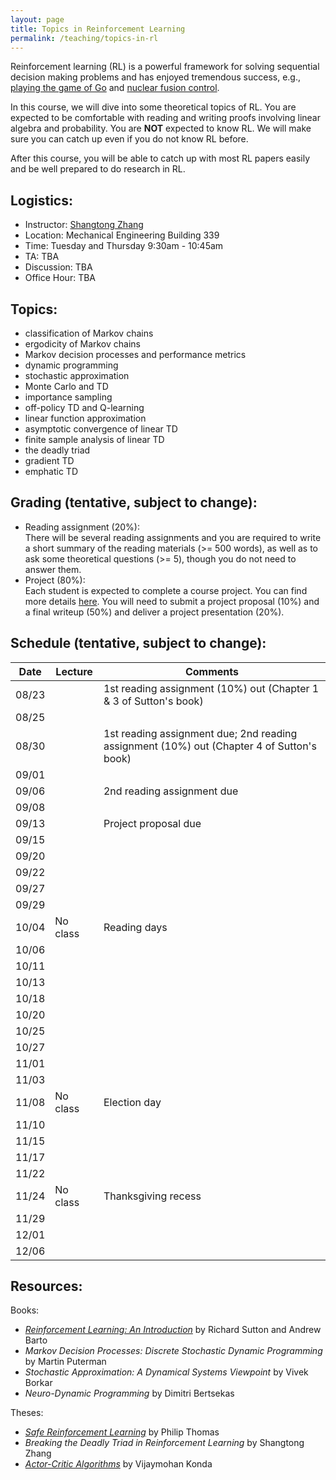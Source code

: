 ```yaml
---
layout: page
title: Topics in Reinforcement Learning
permalink: /teaching/topics-in-rl
---
```


Reinforcement learning (RL) is a powerful framework for solving sequential decision making problems
and has enjoyed tremendous success, e.g., [playing the game of Go](https://www.nature.com/articles/nature16961) and [nuclear fusion control](https://www.nature.com/articles/s41586-021-04301-9).


In this course,
we will dive into some theoretical topics of RL.
You are expected to be comfortable with reading and writing proofs involving linear algebra and probability. 
You are **NOT** expected to know RL. 
We will make sure you can catch up even if you do not know RL before.  

After this course, you will be able to catch up with most RL papers easily and be well prepared to do research in RL.

## Logistics:

- Instructor: [Shangtong Zhang](/teaching/topics-in-rl-project)
- Location: Mechanical Engineering Building 339   
- Time: Tuesday and Thursday 9:30am - 10:45am  
- TA: TBA
- Discussion: TBA
- Office Hour: TBA

## Topics:
- classification of Markov chains
- ergodicity of Markov chains
- Markov decision processes and performance metrics
- dynamic programming
- stochastic approximation 
- Monte Carlo and TD
- importance sampling
- off-policy TD and Q-learning
- linear function approximation
- asymptotic convergence of linear TD
- finite sample analysis of linear TD
- the deadly triad
- gradient TD
- emphatic TD 

## Grading (tentative, subject to change):
- Reading assignment (20%):  
There will be several reading assignments and you are required to write a short summary of the reading materials (>= 500 words), as well as to ask some theoretical questions (>= 5), though you do not need to answer them.
- Project (80%):  
Each student is expected to complete a course project. You can find more details [here](/teaching/topics-in-rl-projects).
You will need to submit a project proposal (10%) and a final writeup (50%) and deliver a project presentation (20%).

## Schedule (tentative, subject to change):

| Date  | Lecture | Comments |
|-------|---------|----------|
| 08/23 | | 1st reading assignment (10%) out (Chapter 1 & 3 of Sutton's book) | 
| 08/25 | |          | 
| 08/30 | | 1st reading assignment due; 2nd reading assignment (10%) out (Chapter 4 of Sutton's book)         |
| 09/01 | | | 
| 09/06 |  | 2nd reading assignment due| 
| 09/08 |         | |
| 09/13 |   | Project proposal due |        
| 09/15 |         |          |
| 09/20 |  ||          
| 09/22 |         |          |
| 09/27 |         | |
| 09/29 |         |          |
| 10/04 | No class| Reading days |
| 10/06 |         |          |
| 10/11 |         |          |
| 10/13 |         |          |
| 10/18 |         |          |
| 10/20 |         |          |
| 10/25 |         |          |
| 10/27 |         |          |
| 11/01 |         |          |
| 11/03 |         |          |
| 11/08 | No class|  Election day|
| 11/10 |         |          |
| 11/15 |         |          |
| 11/17 |         |          |
| 11/22 |         |          |
| 11/24 | No class | Thanksgiving recess|
| 11/29 |         |          |
| 12/01 |         |          |
| 12/06 |         |          |

## Resources:
Books:
- [*Reinforcement Learning: An Introduction*](http://incompleteideas.net/book/the-book-2nd.html) by Richard Sutton and Andrew Barto
- *Markov Decision Processes: Discrete Stochastic Dynamic Programming* by Martin Puterman
- *Stochastic Approximation: A Dynamical Systems Viewpoint* by Vivek Borkar
- *Neuro-Dynamic Programming* by Dimitri Bertsekas

Theses:
- [*Safe Reinforcement Learning*](https://scholarworks.umass.edu/dissertations_2/514/) by Philip Thomas
- *Breaking the Deadly Triad in Reinforcement Learning* by Shangtong Zhang
- [*Actor-Critic Algorithms*](https://dspace.mit.edu/bitstream/handle/1721.1/8120/51552606-MIT.pdf;sequence=2) by Vijaymohan Konda